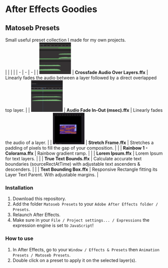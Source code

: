 # After Effects Goodies

## Matoseb Presets
Small useful preset collection I made for my own projects.\
| | | |
| - | - | - |
| <img src="./images/Crossfade%20Audio%20Over%20Layers.gif" width="100"> | **Crossfade Audio Over Layers.ffx** | Linearly fades the audio between a layer followed by a direct overlapped top layer. |
| <img src="./images/Audio%20Fade%20In-Out%20(msec).gif" width="100"> | **Audio Fade In-Out (msec).ffx** | Linearly fades the audio of a layer. |
| <img src="./images/Stretch%20Frame.gif" width="100"> | **Stretch Frame.ffx** | Stretches a padding of pixels to fill the gap of your composition. |
| | **Rainbow 1 - Colorama.ffx** | Rainbow gradient ramp. |
| | **Lorem Ipsum.ffx** | Lorem Ipsum for text layers. |
| | **True Text Bounds.ffx** | Calculate accurate text boundaries (sourceRectAtTime) with adjustable text ascenders & descenders. |
| | **Text Bounding Box.ffx** | Responsive Rectangle fitting its Layer Text Parent. With adjustable margins. |

### Installation
1. Download this repository.
2. Add the folder ```Matoseb Presets``` to your ```Adobe After Effects folder / Presets```.
3. Relaunch After Effects.
4. Make sure in your ```File / Project settings... / Expressions``` the expression engine is set to ```JavaScript```!

### How to use
1. In After Effects, go to your ```Window / Effects & Presets``` then ```Animation Presets / Matoseb Presets```.
2. Double click on a preset to apply it on the selected layer(s).

